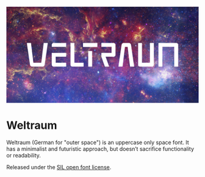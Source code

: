 ![](images/header.jpg)

# Weltraum

Weltraum (German for "outer space") is an uppercase only space font. It has a minimalist and futuristic approach, but doesn’t sacrifice functionality or readability.

Released under the [SIL open font license](https://scripts.sil.org/OFL).
